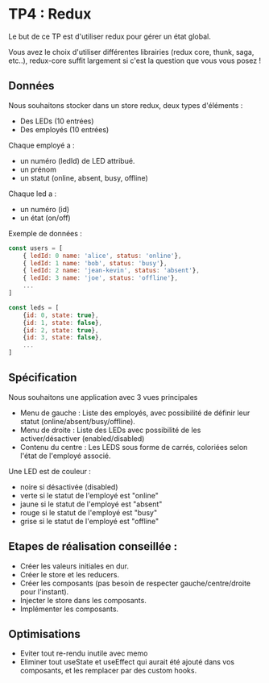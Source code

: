 # TP4 : Redux

Le but de ce TP est d'utiliser redux pour gérer un état global.

Vous avez le choix d'utiliser différentes librairies (redux core, thunk, saga, etc..), 
redux-core suffit largement si c'est la question que vous vous posez !

## Données

Nous souhaitons stocker dans un store redux, deux types d'éléments :

- Des LEDs (10 entrées)
- Des employés (10 entrées)

Chaque employé a :

- un numéro (ledId) de LED attribué.
- un prénom
- un statut (online, absent, busy, offline)

Chaque led a :

- un numéro (id)
- un état (on/off)

Exemple de données :

```js
const users = [
    { ledId: 0 name: 'alice', status: 'online'},
    { ledId: 1 name: 'bob', status: 'busy'},
    { ledId: 2 name: 'jean-kevin', status: 'absent'},
    { ledId: 3 name: 'joe', status: 'offline'},
    ...
]

const leds = [
    {id: 0, state: true},
    {id: 1, state: false},
    {id: 2, state: true},
    {id: 3, state: false},
    ...
]
```

## Spécification

Nous souhaitons une application avec 3 vues principales

- Menu de gauche : Liste des employés, avec possibilité de définir leur statut (online/absent/busy/offline).
- Menu de droite : Liste des LEDs avec possibilité de les activer/désactiver (enabled/disabled)
- Contenu du centre : Les LEDS sous forme de carrés, coloriées selon l'état de l'employé associé.

Une LED est de couleur :

- noire si désactivée (disabled)
- verte si le statut de l'employé est "online"
- jaune si le statut de l'employé est "absent"
- rouge si le statut de l'employé est "busy"
- grise si le statut de l'employé est "offline"

## Etapes de réalisation conseillée :

- Créer les valeurs initiales en dur.
- Créer le store et les reducers.
- Créer les composants (pas besoin de respecter gauche/centre/droite pour l'instant).
- Injecter le store dans les composants.
- Implémenter les composants.

## Optimisations

- Eviter tout re-rendu inutile avec memo
- Eliminer tout useState et useEffect qui aurait été ajouté dans vos composants, et les remplacer par des custom hooks.
